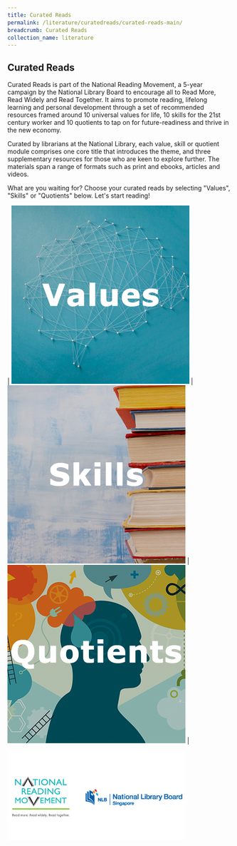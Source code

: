 ```yaml
---
title: Curated Reads
permalink: /literature/curatedreads/curated-reads-main/
breadcrumb: Curated Reads
collection_name: literature
---
```


## **Curated Reads**

Curated Reads is part of the National Reading Movement, a 5-year campaign by the National Library Board to encourage all to Read More, Read Widely and Read Together. It aims to promote reading, lifelong learning and personal development through a set of recommended resources framed around 10 universal values for life, 10 skills for the 21st century worker and 10 quotients to tap on for future-readiness and thrive in the new economy.

Curated by librarians at the National Library, each value, skill or quotient module comprises one core title that introduces the theme, and three supplementary resources for those who are keen to explore further. The materials span a range of formats such as print and ebooks, articles and videos.

What are you waiting for? Choose your curated reads by selecting "Values", "Skills" or "Quotients" below. Let's start reading!

| ![Values image](/images/literature/curatedreads/Values-Square-2.jpg) | ![Skills image](/images/literature/curatedreads/Skills-Square-2.jpg) | ![Quotients image](/images/literature/curatedreads/Quotient-Square.jpg) |

![Logos image](/images/literature/curatedreads/logos-updated.jpeg)